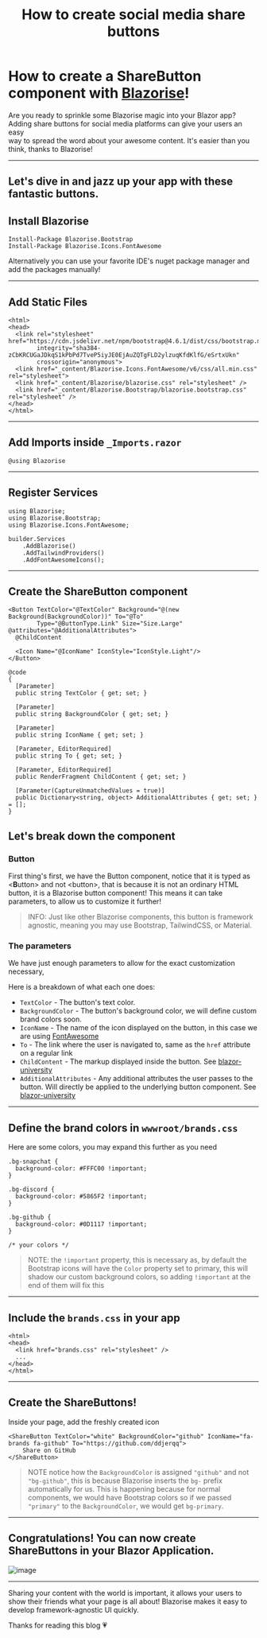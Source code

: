 ﻿---
title: How to create social media share buttons
description: Discover how to create share buttons for your Blazor app!
permalink: /blog/how-to-create-social-media-share-button
canonical: /blog/how-to-create-social-media-share-button
image-url: /img/blog/2024-05-17/how-to-create-social-media-share-buttons.png
image-title: How to create social media share buttons
author-name: Giorgi
author-image: giorgi
posted-on: May 21st, 2024
read-time: 5 min
---

# How to create a ShareButton component with [Blazorise](https://blazorise.com/)!

Are you ready to sprinkle some Blazorise magic into your Blazor app?<br/>
Adding share buttons for social media platforms can give your users an easy<br/>
way to spread the word about your awesome content. It's easier than you think, thanks to Blazorise!<br/>

---

## Let's dive in and jazz up your app with these fantastic buttons.

## Install Blazorise

```bash|InstallBlazorise
Install-Package Blazorise.Bootstrap
Install-Package Blazorise.Icons.FontAwesome
```
Alternatively you can use your favorite IDE's nuget package manager and add the packages manually!

---

## Add Static Files

```html|HeadContent
<html>
<head>
  <link rel="stylesheet" href="https://cdn.jsdelivr.net/npm/bootstrap@4.6.1/dist/css/bootstrap.min.css" 
        integrity="sha384-zCbKRCUGaJDkqS1kPbPd7TveP5iyJE0EjAuZQTgFLD2ylzuqKfdKlfG/eSrtxUkn" 
        crossorigin="anonymous">
  <link href="_content/Blazorise.Icons.FontAwesome/v6/css/all.min.css" rel="stylesheet">
  <link href="_content/Blazorise/blazorise.css" rel="stylesheet" />
  <link href="_content/Blazorise.Bootstrap/blazorise.bootstrap.css" rel="stylesheet" />
</head>
</html>
```

---

## Add Imports inside `_Imports.razor`

```html|UsingStatement
@using Blazorise
```

---

## Register Services

```cs|ServiceRegistration
using Blazorise;
using Blazorise.Bootstrap;
using Blazorise.Icons.FontAwesome;

builder.Services
    .AddBlazorise()
    .AddTailwindProviders()
    .AddFontAwesomeIcons();
```

---

## Create the ShareButton component

```html|ShareButtonComponentMarkup
<Button TextColor="@TextColor" Background="@(new Background(BackgroundColor))" To="@To" 
        Type="@ButtonType.Link" Size="Size.Large" @attributes="@AdditionalAttributes">
  @ChildContent

  <Icon Name="@IconName" IconStyle="IconStyle.Light"/>
</Button>
```
```cs|ShareButtonComponentCode
@code 
{
  [Parameter]
  public string TextColor { get; set; }

  [Parameter]
  public string BackgroundColor { get; set; }

  [Parameter]
  public string IconName { get; set; }

  [Parameter, EditorRequired]
  public string To { get; set; }

  [Parameter, EditorRequired]
  public RenderFragment ChildContent { get; set; }

  [Parameter(CaptureUnmatchedValues = true)]
  public Dictionary<string, object> AdditionalAttributes { get; set; } = [];
}
```

## Let's break down the component

### Button
First thing's first, we have the Button component, notice that it is typed as &lt;**B**utton&gt; and not &lt;button&gt;,
that is because it is not an ordinary HTML button, it is a Blazorise button component! This means it can take parameters,
to allow us to customize it further!

> INFO: Just like other Blazorise components, this button is framework agnostic, meaning you may use Bootstrap,
> TailwindCSS, or Material.

### The parameters
We have just enough parameters to allow for the exact customization necessary,

Here is a breakdown of what each one does:
- `TextColor` - The button's text color.
- `BackgroundColor` - The button's background color, we will define custom brand colors soon.
- `IconName` - The name of the icon displayed on the button, in this case we are using [FontAwesome](https://fontawesome.com/)
- `To` - The link where the user is navigated to, same as the `href` attribute on a regular link
- `ChildContent` - The markup displayed inside the button. See [blazor-university](https://blazor-university.com/templating-components-with-renderfragements/)
- `AdditionalAttributes` - Any additional attributes the user passes to the button. Will directly be applied to the underlying button component. See [blazor-university]( https://blazor-university.com/components/capturing-unexpected-parameters/)

---

## Define the brand colors in `wwwroot/brands.css`
Here are some colors, you may expand this further as you need

```css|Brands
.bg-snapchat {
  background-color: #FFFC00 !important;
}

.bg-discord {
  background-color: #5865F2 !important;
}

.bg-github {
  background-color: #0D1117 !important;
}

/* your colors */
```
> NOTE: the `!important` property, this is necessary as, by default the Bootstrap icons will have the `Color` property
> set to primary, this will shadow our custom background colors, so adding `!important` at the end of them will fix this

---

## Include the `brands.css` in your app

```html|IndexhtmlHeadSection
<html>
<head>
  <link href="brands.css" rel="stylesheet" />
  ...
</head>
</html>
```

---

## Create the ShareButtons!
Inside your page, add the freshly created icon

```html|ShareButtonUsage
<ShareButton TextColor="white" BackgroundColor="github" IconName="fa-brands fa-github" To="https://github.com/ddjerqq">
    Share on GitHub
</ShareButton>
```
> NOTE notice how the `BackgroundColor` is assigned `"github"` and not `"bg-github"`, this is because Blazorise inserts
> the `bg-` prefix automatically for us. This is happening because for normal components, we would have Bootstrap colors
> so if we passed `"primary"` to the `BackgroundColor`, we would get `bg-primary`.

---

## Congratulations! You can now create ShareButtons in your Blazor Application.

![image](https://gist.github.com/assets/57017344/9c5f2314-dc46-42ef-b629-1067a950f9bb)

---

Sharing your content with the world is important,
it allows your users to show their friends what your page is all about!
Blazorise makes it easy to develop framework-agnostic UI quickly.

Thanks for reading this blog 💗